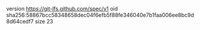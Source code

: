 version https://git-lfs.github.com/spec/v1
oid sha256:58867bcc58348658dec04f6efb5f88fe346040e7b1faa006ee8bc9d8d64cedf7
size 23
